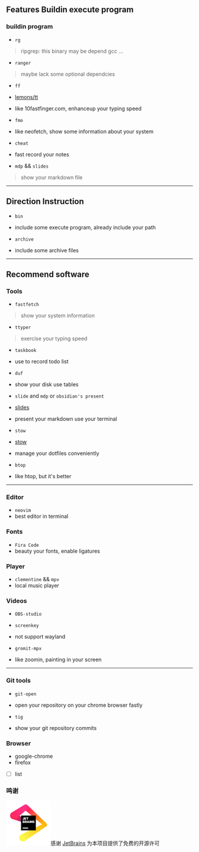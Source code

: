 <!------->
<!--theme: $HOME/tmp/dd.json-->
<!--author: Gopher-->
<!--date: January 2, 2006-->
<!--paging: Slide %d / %d-->
<!------->

## Features Buildin execute program

### buildin program
- `rg`
> ripgrep: this binary may be depend gcc ...

- `ranger`
> maybe lack some optional dependcies

- `ff`

- [lemons/tt](https://github.com/lemnos/tt)

- like 10fastfinger.com, enhanceup your typing speed

- `fmo`

- like neofetch, show some information about your system

- `cheat`

- fast record your notes

- `mdp` && `slides`
> show your markdown file
---

## Direction Instruction

- `bin`

- include some execute program, already include your path

- `archive`

- include some archive files

---

## Recommend software

### Tools

- `fastfetch`
> show your system information

- `ttyper`
> exercise your typing speed

- `taskbook`

- use to record todo list

- `duf`

- show your disk use tables

- `slide` and `mdp` or `obsidian's present`

- [slides](https://github.com/maaslalani/slides)

- present your markdown use your terminal

- `stow`

- [stow](https://www.gnu.org/software/stow/)

- manage your dotfiles conveniently

- `btop`

- like htop, but it's better

---

### Editor

- `neovim`
- best editor in terminal

### Fonts

- `Fira Code`
- beauty your fonts, enable ligatures

### Player

- `clementine` && `mpv`
- local music player

### Videos

- `OBS-studio`

- `screenkey`

- not support wayland

- `gromit-mpx`

- like zoomin, painting in your screen

---

### Git tools

- `git-open`

- open your repository on your chrome browser fastly

- `tig`

- show your git repository commits

### Browser

- google-chrome
- firefox

<!--TODO-->
- [ ] list


### 鸣谢

<a href="https://jb.gg/OpenSource"><img src="archive/images/jb_beam.svg" alt="JetBrains Logo" width="120px"/></a>感谢 [JetBrains](https://jb.gg/OpenSource) 为本项目提供了免费的开源许可
